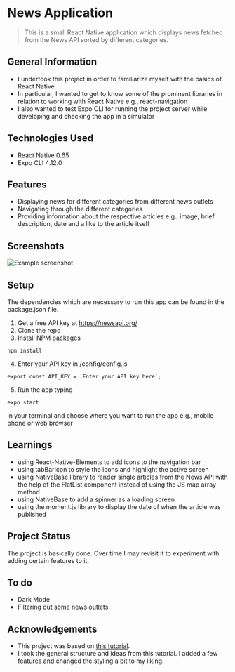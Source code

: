 # News Application
> This is a small React Native application which displays news fetched from the News API sorted by different categories.


## General Information
- I undertook this project in order to familiarize myself with the basics of React Native
- In particular, I wanted to get to know some of the prominent libraries in relation to working with React Native e.g., react-navigation
- I also wanted to test Expo CLI for running the project server while developing and checking the app in a simulator


## Technologies Used
- React Native 0.65
- Expo CLI 4.12.0


## Features
- Displaying news for different categories from different news outlets 
- Navigating through the different categories
- Providing information about the respective articles e.g., image, brief description, date and a like to the article itself


## Screenshots
![Example screenshot](https://i.ibb.co/fH5vkJp/react-native-app-screenshot.jpg)


## Setup
The dependencies which are necessary to run this app can be found in the package.json file.

1. Get a free API key at https://newsapi.org/
2. Clone the repo
3. Install NPM packages 
```
npm install
```
4. Enter your API key in /config/config.js
```
export const API_KEY = `Enter your API key here`;
```
5. Run the app typing
```
expo start
```
in your terminal and choose where you want to run the app e.g., mobile phone or web browser



## Learnings
- using React-Native-Elements to add icons to the navigation bar
- using tabBarIcon to style the icons and highlight the active screen
- using NativeBase library to render single articles from the News API with the help of the FlatList component instead of using the JS map array method
- using NativeBase to add a spinner as a loading screen
- using the moment.js library to display the date of when the article was published



## Project Status
The project is basically done. Over time I may revisit it to experiment with adding certain features to it. 


## To do
- Dark Mode
- Filtering out some news outlets


## Acknowledgements
- This project was based on [this tutorial](https://www.freecodecamp.org/news/build-an-android-news-app-with-react-native-and-native-base/).
- I took the general structure and ideas from this tutorial. I added a few features and changed the styling a bit to my liking.


